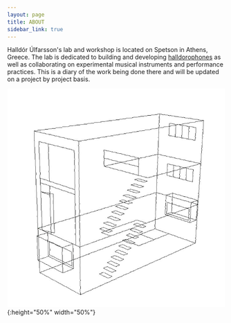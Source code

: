 ```yaml
---
layout: page
title: ABOUT
sidebar_link: true
---
```

Halldór Úlfarsson's lab and workshop is located on Spetson in Athens, Greece. The lab is dedicated to building and developing [halldorophones](http://www.halldorophone.info) as well as collaborating on experimental musical instruments and performance practices. This is a diary of the work being done there and will be updated on a project by project basis.

![tis grand!](/img/spetsfloors.jpg){:height="50%" width="50%"}
